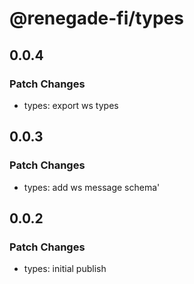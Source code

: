 # @renegade-fi/types

## 0.0.4

### Patch Changes

- types: export ws types

## 0.0.3

### Patch Changes

- types: add ws message schema'

## 0.0.2

### Patch Changes

- types: initial publish
